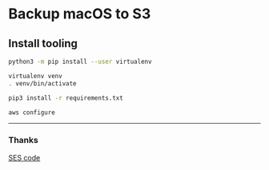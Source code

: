 # Backup macOS to S3

## Install tooling

```sh
python3 -m pip install --user virtualenv

virtualenv venv
. venv/bin/activate

pip3 install -r requirements.txt

aws configure
```

***

### Thanks

[SES code](https://github.com/baturorkun/aws-ses-sender)
